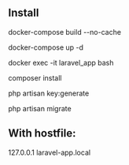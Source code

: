 
## Install

docker-compose build --no-cache

docker-compose up -d

docker exec -it laravel_app bash

composer install

php artisan key:generate

php artisan migrate

## With hostfile:

127.0.0.1       laravel-app.local
